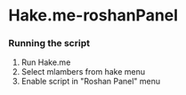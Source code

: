 # Hake.me-roshanPanel

### Running the script

1. Run Hake.me
2. Select mlambers from hake menu
3. Enable script in "Roshan Panel" menu